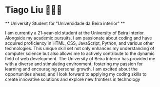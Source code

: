 # Tiago Liu ⛹🏻‍♂️

**  University Student for "Universidade da Beira interior"  **

I am currently a 21-year-old student at the University of Beira Interior. Alongside my academic pursuits, I am passionate about coding and have acquired proficiency in HTML, CSS, JavaScript, Python, 
and various other technologies. This unique skill set not only enhances my understanding of computer science but also allows me to actively contribute to the dynamic field of web development. The University 
of Beira Interior has provided me with a diverse and stimulating environment, fostering my passion for learning and encouraging personal growth. I am excited about the opportunities ahead, and I look forward 
to applying my coding skills to create innovative solutions and explore new frontiers in technology

<!--
**TiagoLiu/TiagoLiu** is a ✨ _special_ ✨ repository because its `README.md` (this file) appears on your GitHub profile.

Here are some ideas to get you started:

- 🔭 I’m currently working on ...
- 🌱 I’m currently learning ...
- 👯 I’m looking to collaborate on ...
- 🤔 I’m looking for help with ...
- 💬 Ask me about ...
- 📫 How to reach me: ...
- 😄 Pronouns: ...
- ⚡ Fun fact: ...
-->
